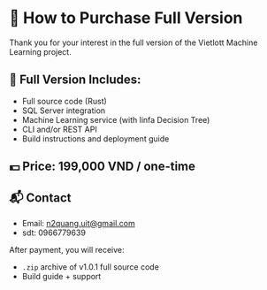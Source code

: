 # 🛒 How to Purchase Full Version

Thank you for your interest in the full version of the Vietlott Machine Learning project.

## 🔐 Full Version Includes:
- Full source code (Rust)
- SQL Server integration
- Machine Learning service (with linfa Decision Tree)
- CLI and/or REST API
- Build instructions and deployment guide

## 💵 Price: 199,000 VND / one-time

## 📬 Contact
- Email: n2quang.uit@gmail.com
- sdt: 0966779639

After payment, you will receive:
- `.zip` archive of v1.0.1 full source code
- Build guide + support

